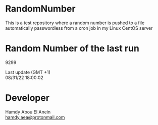 # RandomNumber    
This is a test repository where a random number is pushed to a file automatically passwordless from a cron job in my Linux CentOS server    
# Random Number of the last run   
9299
      
Last update (GMT +1)    
08/31/22 18:00:02
# Developer    
Hamdy Abou El Anein   
hamdy.aea@protonmail.com
